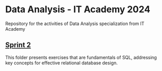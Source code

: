 # Data Analysis - IT Academy 2024
Repository for the activities of Data Analysis specialization from IT Academy

## [Sprint 2](https://github.com/ssilvacris/data_analysis_it_academy_2024/tree/main/sprint_2)
This folder presents exercises that are fundamentals of SQL, addressing key concepts for effective relational database design. 


